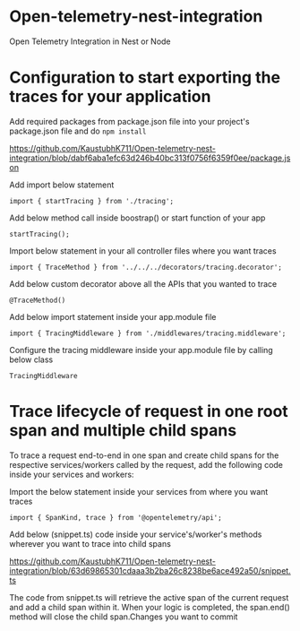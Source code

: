 # Open-telemetry-nest-integration
Open Telemetry Integration in Nest or Node


# Configuration to start exporting the traces for your application

Add required packages from package.json file into your project's package.json file and do `npm install`

https://github.com/KaustubhK711/Open-telemetry-nest-integration/blob/dabf6aba1efc63d246b40bc313f0756f6359f0ee/package.json

Add import below statement

`import { startTracing } from './tracing';`

Add below method call inside boostrap() or start function of your app

`startTracing();`

Import below statement in your all controller files where you want traces

`import { TraceMethod } from '../../../decorators/tracing.decorator';`

Add below custom decorator above all the APIs that you wanted to trace

`@TraceMethod()`

Add below import statement inside your app.module file

`import { TracingMiddleware } from './middlewares/tracing.middleware';`

Configure the tracing middleware inside your app.module file by calling below class

`TracingMiddleware`

# Trace lifecycle of request in one root span and multiple child spans

To trace a request end-to-end in one span and create child spans for the respective services/workers called by the request, add the following code inside your services and workers:

Import the below statement inside your services from where you want traces

`import { SpanKind, trace } from '@opentelemetry/api';`

Add below (snippet.ts) code inside your service's/worker's methods wherever you want to trace into child spans

https://github.com/KaustubhK711/Open-telemetry-nest-integration/blob/63d69865301cdaaa3b2ba26c8238be6ace492a50/snippet.ts

The code from snippet.ts will retrieve the active span of the current request and add a child span within it. 
When your logic is completed, the span.end() method will close the child span.Changes you want to commit

